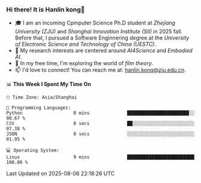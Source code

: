### Hi there! It is Hanlin kong👋

<!--
**MikeGoblin/MikeGoblin** is a ✨ _special_ ✨ repository because its `README.md` (this file) appears on your GitHub profile.

Here are some ideas to get you started:

- 🔭 I’m currently working on ...
- 🌱 I’m currently learning ...
- 👯 I’m looking to collaborate on ...
- 🤔 I’m looking for help with ...
- 💬 Ask me about ...
- 📫 How to reach me: ...
- 😄 Pronouns: ...
- ⚡ Fun fact: ...
-->
- 🎓 I am an incoming Cpmputer Science Ph.D student at *Zhejiang University (ZJU)* and *Shanghai Innovation Institute (SII)* in 2025 fall. Before that, I pursued a Software Enginnering degree at the *University of Electronic Science and Technology of China (UESTC)*.
- 🔭 My research interests are centered around *AI4Science* and *Embodied AI*. 
- 🌱 In my free time, I'm exploring the world of *film theory*.
- 📫 I'd love to connect! You can reach me at: [hanlin.kong@zju.edu.cn](mailto:hanlin.kong@zju.edu.cn).

<!--START_SECTION:waka-->
📊 **This Week I Spent My Time On** 

```text
🕑︎ Time Zone: Asia/Shanghai

💬 Programming Languages: 
Python                   8 mins              ███████████████████████░░   90.67 % 
CSV                      0 secs              ██░░░░░░░░░░░░░░░░░░░░░░░   07.38 % 
JSON                     0 secs              ░░░░░░░░░░░░░░░░░░░░░░░░░   01.95 % 

💻 Operating System: 
Linux                    9 mins              █████████████████████████   100.00 % 
```


 Last Updated on 2025-08-06 22:18:26 UTC
<!--END_SECTION:waka-->
